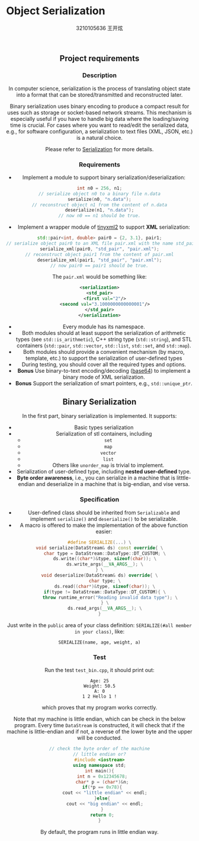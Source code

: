 # Object Serialization

<center> 3210105636 王开炫

​    

## Project requirements

### Description

In computer science, serialization is the process of translating object state into a format that can be stored/transmitted and reconstructed later.

Binary serialization uses binary encoding to produce a compact result for uses such as storage or socket-based network streams. This mechanism is especially useful if you have to handle big data where the loading/saving time is crucial.
For cases where you want to read/edit the serialized data, e.g., for software configuration, a serialization to text files (XML, JSON, etc.) is a natural choice.

Please refer to [Serialization](https://en.wikipedia.org/wiki/Serialization) for more details.

### Requirements

- Implement a module to support binary serialization/deserialization:

```cpp
int n0 = 256, n1;
// serialize object n0 to a binary file n.data
serialize(n0, "n.data");
// reconstruct object n1 from the content of n.data
deserialize(n1, "n.data");
// now n0 == n1 should be true.
```

- Implement a wrapper module of [tinyxml2](https://github.com/leethomason/tinyxml2) to support **XML** serialization:

```cpp
std::pair<int, double> pair0 = {2, 3.1}, pair1;
// serialize object pair0 to an XML file pair.xml with the name std_pair
serialize_xml(pair0, "std_pair", "pair.xml");
// reconstruct object pair1 from the content of pair.xml
deserialize_xml(pair1, "std_pair", "pair.xml");
// now pair0 == pair1 should be true.
```

The `pair.xml` would be something like:

```xml
<serialization>
<std_pair>
    <first val="2"/>
    <second val="3.1000000000000001"/>
</std_pair>
</serialization>
```

- Every module has its namespace.
- Both modules should at least support the serialization of arithmetic types (see `std::is_arithmetic`), C++ string type (`std::string`), and STL containers (`std::pair`, `std::vector`, `std::list`, `std::set`, and `std::map`).
- Both modules should provide a convenient mechanism (by macro, template, etc.) to support the serialization of user-defined types
- During testing, you should cover all the required types and options.
- **Bonus** Use binary-to-text encoding/decoding ([base64](https://en.wikipedia.org/wiki/Base64)) to implement a binary mode of XML serialization.
- **Bonus** Support the serialization of smart pointers, e.g., `std::unique_ptr`.

## Binary Serialization

In the first part, binary serialization is implemented. It supports:

* Basic types serialization
* Serialization of stl containers, including
  * `set`
  * `map`
  * `vector`
  * `list`
  * Others like `unorder_map` is trivial to implement.
* Serialization of user-defined type, including **nested user-defined** type.
* **Byte order awareness**, i.e., you can serialize in a machine that is litttle-endian and deserialize in a machine that is big-endian, and vise versa.

### Specification

* User-defined class should be inherited from `Serializable` and implement `serialize()` and `deserialize()` to be serializable.
* A macro is offered to make the implementation of the above function easier:

```cpp
#define SERIALIZE(...) \
void serialize(DataStream& ds) const override{ \
    char type = DataStream::DataType::DT_CUSTOM; \
    ds.write((char*)&type, sizeof(char)); \
    ds.write_args(__VA_ARGS__); \
} \
void deserialize(DataStream& ds) override{ \
    char type; \
    ds.read((char*)&type, sizeof(char)); \
    if(type != DataStream::DataType::DT_CUSTOM){ \
        throw runtime_error("Reading invalid data type"); \
    } \
    ds.read_args(__VA_ARGS__); \
}
```

Just write in the `public` area of your class definition: `SERIALIZE(#all member in your class)`, like:

```
SERIALIZE(name, age, weight, a)
```

### Test

Run the test `test_bin.cpp`, it should print out:

```Name: John
Age: 25
Weight: 50.5
A: 0
1 2 Hello 1 !
```

which proves that my program works correctly.



Note that my machine is little endian, which can be check in the below program.
Every time `DataStream` is constructed, it will check that if the machine is little-endian and if not, a reverse of the lower byte and the upper will be conducted.

```cpp
// check the byte order of the machine
// little endian or?
#include <iostream>
using namespace std;
int main(){
  int n = 0x12345678;
  char* p = (char*)&n;
  if(*p == 0x78){
    cout << "little endian" << endl;
  }else{
    cout << "big endian" << endl;
  }
  return 0;
}
```

By default, the program runs in little endian way.
